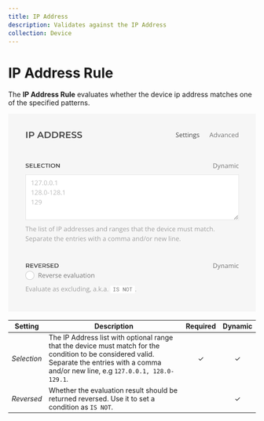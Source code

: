 ```yaml
---
title: IP Address
description: Validates against the IP Address
collection: Device
---
```


# IP Address Rule

<div class="tm-resource-icon">
    <!--@include: ./assets/rule-ip-address.svg-->
</div>

The **IP Address Rule** evaluates whether the device ip address matches one of the specified patterns.

![IP Address Rule Settings](./assets//rule-ip-address.webp)

| Setting | Description | Required | Dynamic |
| --- | --- | :---: | :---: |
| *Selection* | The IP Address list with optional range that the device must match for the condition to be considered valid. Separate the entries with a comma and/or new line, e.g `127.0.0.1, 128.0-129.1`. | &#x2713; | &#x2713; |
| *Reversed* | Whether the evaluation result should be returned reversed. Use it to set a condition as `IS NOT`. | | &#x2713; |
<!--@include: ./advanced-rule-settings-->
